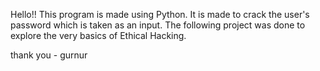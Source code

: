Hello!! 
This program is made using Python. It is made to crack the user's password which is taken as an input. 
The following project was done to explore the very basics of Ethical Hacking.


thank you - gurnur
